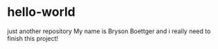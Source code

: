 # hello-world
just another repository
My name is Bryson Boettger and i really need to finish this project!
